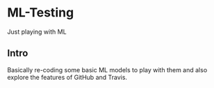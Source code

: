 # ML-Testing
Just playing with ML
## Intro
Basically re-coding some basic ML models to play with them and also explore the features of GitHub and Travis.
